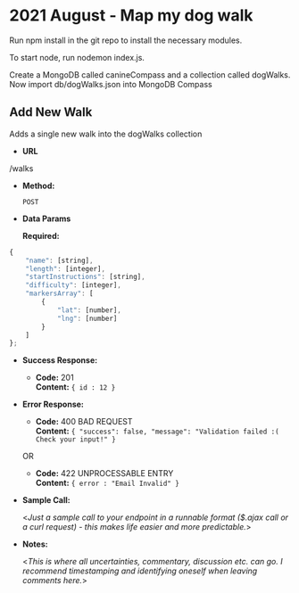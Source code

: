 # 2021 August - Map my dog walk

Run npm install in the git repo to install the necessary modules.

To start node, run nodemon index.js.

Create a MongoDB called canineCompass and a collection called dogWalks.
Now import db/dogWalks.json into MongoDB Compass

**Add New Walk**
----
Adds a single new walk into the dogWalks collection

* **URL**

/walks

* **Method:**

   `POST` 

* **Data Params**

  **Required:**

```javascript
{
    "name": [string],
    "length": [integer],
    "startInstructions": [string],
    "difficulty": [integer],
    "markersArray": [
        {
            "lat": [number],
            "lng": [number]
        }
    ]
};
  ```

* **Success Response:**

    * **Code:** 201 <br />
      **Content:** `{ id : 12 }`

* **Error Response:**

    * **Code:** 400 BAD REQUEST <br />
      **Content:** `{
      "success": false,
      "message": "Validation failed :( Check your input!"
      }`

  OR

    * **Code:** 422 UNPROCESSABLE ENTRY <br />
      **Content:** `{ error : "Email Invalid" }`

* **Sample Call:**

  <_Just a sample call to your endpoint in a runnable format ($.ajax call or a curl request) - this makes life easier and more predictable._>

* **Notes:**

  <_This is where all uncertainties, commentary, discussion etc. can go. I recommend timestamping and identifying oneself when leaving comments here._> 